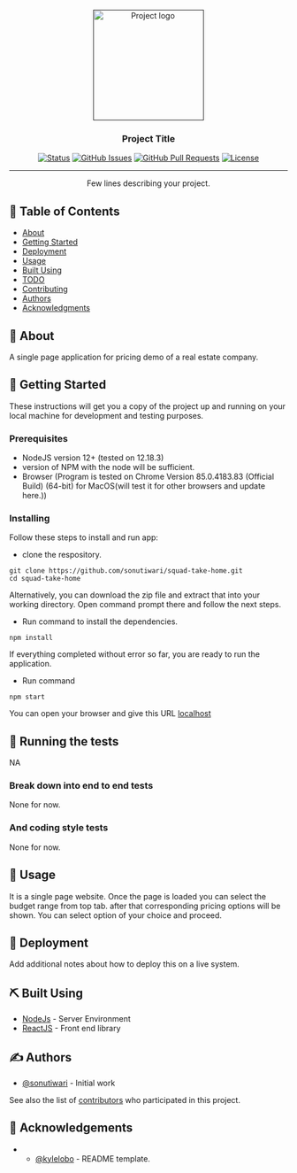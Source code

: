 <p align="center">
  <a href="" rel="noopener">
 <img width=200px height=200px src="https://i.imgur.com/6wj0hh6.jpg" alt="Project logo"></a>
</p>

<h3 align="center">Project Title</h3>

<div align="center">

[![Status](https://img.shields.io/badge/status-active-success.svg)]()
[![GitHub Issues](https://img.shields.io/github/issues/sonutiwari/squad-take-home.svg)](https://github.com/sonutiwari/squad-take-home/issues)
[![GitHub Pull Requests](https://img.shields.io/github/issues-pr/sonutiwari/squad-take-home.svg)](https://github.com/sonutiwari/squad-take-home/pulls)
[![License](https://img.shields.io/badge/license-MIT-blue.svg)](/LICENSE)

</div>

---

<p align="center"> Few lines describing your project.
    <br> 
</p>

## 📝 Table of Contents

- [About](#about)
- [Getting Started](#getting_started)
- [Deployment](#deployment)
- [Usage](#usage)
- [Built Using](#built_using)
- [TODO](../TODO.md)
- [Contributing](../CONTRIBUTING.md)
- [Authors](#authors)
- [Acknowledgments](#acknowledgement)

## 🧐 About <a name = "about"></a>

A single page application for pricing demo of a real estate company.

## 🏁 Getting Started <a name = "getting_started"></a>

These instructions will get you a copy of the project up and running on your local machine for development and testing purposes.

### Prerequisites

- NodeJS version 12+ (tested on 12.18.3)
- version of NPM with the node will be sufficient.
- Browser (Program is tested on Chrome Version 85.0.4183.83 (Official Build) (64-bit) for MacOS(will test it for other browsers and update here.))

### Installing

Follow these steps to install and run app:

- clone the respository.

```console
git clone https://github.com/sonutiwari/squad-take-home.git
cd squad-take-home
```

Alternatively, you can download the zip file and extract that into your working directory. Open command prompt there and follow the next steps.

- Run command to install the dependencies.

```console
npm install
```

If everything completed without error so far, you are ready to run the application.

- Run command

```console
npm start
```

You can open your browser and give this URL [localhost](http://127.0.0.1:3000)

## 🔧 Running the tests <a name = "tests"></a>

NA

### Break down into end to end tests

None for now.

### And coding style tests

None for now.

## 🎈 Usage <a name="usage"></a>

It is a single page website.
Once the page is loaded you can select the budget range from top tab.
after that corresponding pricing options will be shown.
You can select option of your choice and proceed.

## 🚀 Deployment <a name = "deployment"></a>

Add additional notes about how to deploy this on a live system.

## ⛏️ Built Using <a name = "built_using"></a>

- [NodeJs](https://nodejs.org/en/) - Server Environment
- [ReactJS](https://reactjs.org) - Front end library

## ✍️ Authors <a name = "authors"></a>

- [@sonutiwari](https://github.com/sonutiwari) - Initial work

See also the list of [contributors](https://github.com/sonutiwari/squad-take-home/contributors) who participated in this project.

## 🎉 Acknowledgements <a name = "acknowledgement"></a>

- - [@kylelobo](https://github.com/kylelobo) - README template.

